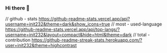 ### Hi there 👋

<!--
**init232/init232** is a ✨ _special_ ✨ repository because its `README.md` (this file) appears on your GitHub profile.

Here are some ideas to get you started:

- 🔭 I’m currently working on ...
- 🌱 I’m currently learning ...
- 👯 I’m looking to collaborate on ...
- 🤔 I’m looking for help with ...
- 💬 Ask me about ...
- 📫 How to reach me: ...
- 😄 Pronouns: ...
- ⚡ Fun fact: ...
-->
// github - stats
https://github-readme-stats.vercel.app/api?username=init232&theme=dark&show_icons=true
// most - used-language
https://github-readme-stats.vercel.app/api/top-langs/?username=init232&layout=compact&hide=html&theme=dark
// total - contribution
https://github-readme-streak-stats.herokuapp.com/?user=init232&theme=highcontrast
